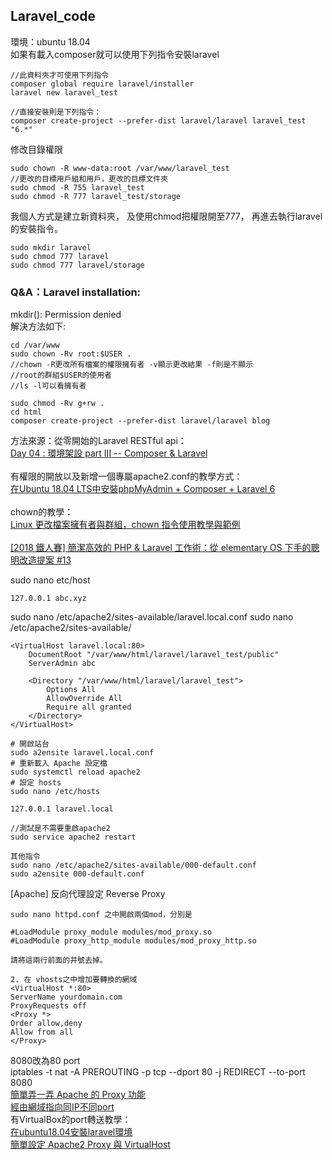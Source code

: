 ## Laravel_code

環境：ubuntu 18.04<br>
如果有載入composer就可以使用下列指令安裝laravel

~~~
//此資料夾才可使用下列指令
composer global require laravel/installer
laravel new laravel_test 

//直接安裝則是下列指令：
composer create-project --prefer-dist laravel/laravel laravel_test "6.*"
~~~

修改目錄權限

~~~
sudo chown -R www-data:root /var/www/laravel_test
//更改的目標用戶組和用戶，更改的目標文件夾
sudo chmod -R 755 laravel_test
sudo chmod -R 777 laravel_test/storage
~~~

我個人方式是建立新資料夾，
及使用chmod把權限開至777，
再進去執行laravel的安裝指令。

~~~
sudo mkdir laravel
sudo chmod 777 laravel
sudo chmod 777 laravel/storage
~~~ 

### Q&A：Laravel installation:
mkdir(): Permission denied<br>
解決方法如下:

~~~
cd /var/www
sudo chown -Rv root:$USER .
//chown -R更改所有檔案的權限擁有者 -v顯示更改結果 -f則是不顯示
//root的群組$USER的使用者
//ls -l可以看擁有者

sudo chmod -Rv g+rw .
cd html
composer create-project --prefer-dist laravel/laravel blog
~~~

方法來源：從零開始的Laravel RESTful api：<br>
<a href="https://ithelp.ithome.com.tw/articles/10217379">Day 04 : 環境架設 part III -- Composer & Laravel</a><br>
<br>
有權限的開放以及新增一個專屬apache2.conf的教學方式：<br>
<a href="https://medium.com/@rommelhong/%E5%9C%A8ubuntu-18-04-lts%E4%B8%AD%E5%AE%89%E8%A3%9Dphpmyadmin-composer-laravel-6-c65a0c63fa58">在Ubuntu 18.04 LTS中安裝phpMyAdmin + Composer + Laravel 6</a><br>
<br>
chown的教學：<br>
<a href="https://blog.gtwang.org/linux/linux-chown-command-tutorial/">Linux 更改檔案擁有者與群組，chown 指令使用教學與範例</a><br>
<br>
<a href="https://medium.com/@shengyou/2018ironman-eos-for-php-developer-day13-124a0903e937">[2018 鐵人賽] 簡潔高效的 PHP & Laravel 工作術：從 elementary OS 下手的聰明改造提案 #13</a><br>

sudo nano etc/host
~~~
127.0.0.1 abc.xyz
~~~
sudo nano /etc/apache2/sites-available/laravel.local.conf
sudo nano /etc/apache2/sites-available/
~~~
<VirtualHost laravel.local:80>
    DocumentRoot "/var/www/html/laravel/laravel_test/public"
    ServerAdmin abc

    <Directory "/var/www/html/laravel/laravel_test">
        Options All
        AllowOverride All
        Require all granted
    </Directory>
</VirtualHost>

# 開啟站台
sudo a2ensite laravel.local.conf
# 重新載入 Apache 設定檔
sudo systemctl reload apache2
# 設定 hosts
sudo nano /etc/hosts

127.0.0.1 laravel.local

//測試是不需要重啟apache2
sudo service apache2 restart

其他指令
sudo nano /etc/apache2/sites-available/000-default.conf 
sudo a2ensite 000-default.conf 
~~~

[Apache] 反向代理設定 Reverse Proxy

~~~
sudo nano httpd.conf 之中開啟兩個mod，分別是

#LoadModule proxy_module modules/mod_proxy.so
#LoadModule proxy_http_module modules/mod_proxy_http.so

請將這兩行前面的井號去掉。

2. 在 vhosts之中增加要轉換的網域
<VirtualHost *:80>
ServerName yourdomain.com
ProxyRequests off
<Proxy *>
Order allow,deny
Allow from all
</Proxy>
~~~

8080改為80 port<br>
iptables -t nat -A PREROUTING -p tcp --dport 80 -j REDIRECT --to-port 8080<br>
<a href="https://blog.roga.tw/2006/10/325">簡單弄一弄 Apache 的 Proxy 功能</a><br>
<a href="https://ithelp.ithome.com.tw/questions/10142841">經由網域指向同IP不同port</a><br>
有VirtualBox的port轉送教學：<br>
<a href="https://ithelp.ithome.com.tw/articles/10210574">在ubuntu18.04安裝laravel環境</a><br>
<a href="https://k2r2bai.com/2015/11/04/linux/ubuntu/apache2-proxy/">簡單設定 Apache2 Proxy 與 VirtualHost</a><br>
<a href=""></a><br>
<a href=""></a><br>
<a href=""></a><br>
